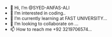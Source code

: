 - 👋 Hi, I’m @SYED-ANFAS-ALI
- 👀 I’m interested in coding..
- 🌱 I’m currently learning at FAST UNIVERSITY...
- 💞️ I’m looking to collaborate on ...
- 📫 How to reach me  +92 3219706574...

<!---
SYED-ANFAS-ALI/SYED-ANFAS-ALI is a ✨ special ✨ repository because its `README.md` (this file) appears on your GitHub profile.
You can click the Preview link to take a look at your changes.
--->
